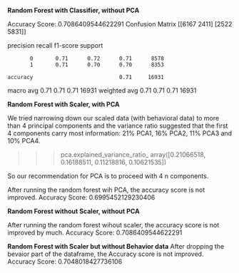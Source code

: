 
**Random Forest with Classifier, without PCA**

Accuracy Score: 0.7086409544622291
Confusion Matrix
[[6167 2411]
 [2522 5831]]

  precision    recall  f1-score   support

           0       0.71      0.72      0.71      8578
           1       0.71      0.70      0.70      8353

    accuracy                           0.71     16931
   macro avg       0.71      0.71      0.71     16931
weighted avg       0.71      0.71      0.71     16931


**Random Forest with Scaler, with PCA**

We tried narrowing down our scaled data (with behavioral data) to more than 4 principal components and the variance ratio suggested that the first 4 components carry most information: 21% PCA1, 16% PCA2, 11% PCA3 and 10% PCA4.

>>>pca.explained_variance_ratio_
array([0.21066518, 0.16188511, 0.11218816, 0.10621535])

So our recommendation for PCA is to proceed with 4 n components.

After running the random forest wih PCA, the accuracy score is not improved.
Accuracy Score: 0.6995452129230406

**Random Forest without Scaler, without PCA**

After running the random forest wihout scaler, the accuracy score is not improved by much.
Accuracy Score: 0.7086409544622291

**Random Forest with Scaler but without Behavior data**
After dropping the bevaior part of the dataframe, the Accuracy score is not improved.
Accuracy Score: 0.7048018427736106 


